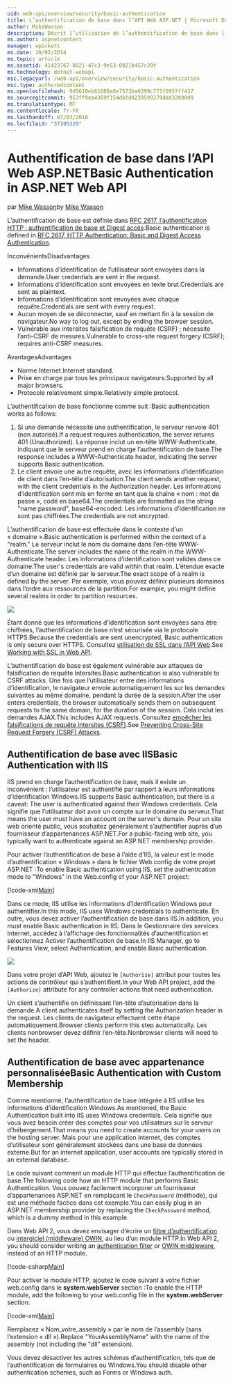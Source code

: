 ```yaml
---
uid: web-api/overview/security/basic-authentication
title: L’authentification de base dans l’API Web ASP.NET | Microsoft Docs
author: MikeWasson
description: Décrit l’utilisation de l’authentification de base dans l’API Web ASP.NET.
ms.author: aspnetcontent
manager: wpickett
ms.date: 10/02/2014
ms.topic: article
ms.assetid: 41423767-0021-47c3-9e53-0021b457c39f
ms.technology: dotnet-webapi
msc.legacyurl: /web-api/overview/security/basic-authentication
msc.type: authoredcontent
ms.openlocfilehash: 9d5610eb61088a8e7573ba6399c771f0957ff437
ms.sourcegitcommit: 953ff9ea4369f154d6fd0239599279ddd3280009
ms.translationtype: MT
ms.contentlocale: fr-FR
ms.lasthandoff: 07/03/2018
ms.locfileid: "37395329"
---
```

<a name="basic-authentication-in-aspnet-web-api"></a><span data-ttu-id="7139e-103">Authentification de base dans l’API Web ASP.NET</span><span class="sxs-lookup"><span data-stu-id="7139e-103">Basic Authentication in ASP.NET Web API</span></span>
====================
<span data-ttu-id="7139e-104">par [Mike Wasson](https://github.com/MikeWasson)</span><span class="sxs-lookup"><span data-stu-id="7139e-104">by [Mike Wasson](https://github.com/MikeWasson)</span></span>

<span data-ttu-id="7139e-105">L’authentification de base est définie dans [RFC 2617, l’authentification HTTP : authentification de base et Digest accès](http://www.ietf.org/rfc/rfc2617.txt).</span><span class="sxs-lookup"><span data-stu-id="7139e-105">Basic authentication is defined in [RFC 2617, HTTP Authentication: Basic and Digest Access Authentication](http://www.ietf.org/rfc/rfc2617.txt).</span></span>

<span data-ttu-id="7139e-106">Inconvénients</span><span class="sxs-lookup"><span data-stu-id="7139e-106">Disadvantages</span></span>

- <span data-ttu-id="7139e-107">Informations d’identification de l’utilisateur sont envoyées dans la demande.</span><span class="sxs-lookup"><span data-stu-id="7139e-107">User credentials are sent in the request.</span></span>
- <span data-ttu-id="7139e-108">Informations d’identification sont envoyées en texte brut.</span><span class="sxs-lookup"><span data-stu-id="7139e-108">Credentials are sent as plaintext.</span></span>
- <span data-ttu-id="7139e-109">Informations d’identification sont envoyées avec chaque requête.</span><span class="sxs-lookup"><span data-stu-id="7139e-109">Credentials are sent with every request.</span></span>
- <span data-ttu-id="7139e-110">Aucun moyen de se déconnecter, sauf en mettant fin à la session de navigateur.</span><span class="sxs-lookup"><span data-stu-id="7139e-110">No way to log out, except by ending the browser session.</span></span>
- <span data-ttu-id="7139e-111">Vulnérable aux intersites falsification de requête (CSRF) ; nécessite l’anti-CSRF de mesures.</span><span class="sxs-lookup"><span data-stu-id="7139e-111">Vulnerable to cross-site request forgery (CSRF); requires anti-CSRF measures.</span></span>

<span data-ttu-id="7139e-112">Avantages</span><span class="sxs-lookup"><span data-stu-id="7139e-112">Advantages</span></span>

- <span data-ttu-id="7139e-113">Norme Internet.</span><span class="sxs-lookup"><span data-stu-id="7139e-113">Internet standard.</span></span>
- <span data-ttu-id="7139e-114">Prise en charge par tous les principaux navigateurs.</span><span class="sxs-lookup"><span data-stu-id="7139e-114">Supported by all major browsers.</span></span>
- <span data-ttu-id="7139e-115">Protocole relativement simple.</span><span class="sxs-lookup"><span data-stu-id="7139e-115">Relatively simple protocol.</span></span>

<span data-ttu-id="7139e-116">L’authentification de base fonctionne comme suit :</span><span class="sxs-lookup"><span data-stu-id="7139e-116">Basic authentication works as follows:</span></span>

1. <span data-ttu-id="7139e-117">Si une demande nécessite une authentification, le serveur renvoie 401 (non autorisé).</span><span class="sxs-lookup"><span data-stu-id="7139e-117">If a request requires authentication, the server returns 401 (Unauthorized).</span></span> <span data-ttu-id="7139e-118">La réponse inclut un en-tête WWW-Authenticate, indiquant que le serveur prend en charge l’authentification de base.</span><span class="sxs-lookup"><span data-stu-id="7139e-118">The response includes a WWW-Authenticate header, indicating the server supports Basic authentication.</span></span>
2. <span data-ttu-id="7139e-119">Le client envoie une autre requête, avec les informations d’identification de client dans l’en-tête d’autorisation.</span><span class="sxs-lookup"><span data-stu-id="7139e-119">The client sends another request, with the client credentials in the Authorization header.</span></span> <span data-ttu-id="7139e-120">Les informations d’identification sont mis en forme en tant que la chaîne « nom : mot de passe », codé en base64.</span><span class="sxs-lookup"><span data-stu-id="7139e-120">The credentials are formatted as the string "name:password", base64-encoded.</span></span> <span data-ttu-id="7139e-121">Les informations d’identification ne sont pas chiffrées.</span><span class="sxs-lookup"><span data-stu-id="7139e-121">The credentials are not encrypted.</span></span>

<span data-ttu-id="7139e-122">L’authentification de base est effectuée dans le contexte d’un « domaine ».</span><span class="sxs-lookup"><span data-stu-id="7139e-122">Basic authentication is performed within the context of a "realm."</span></span> <span data-ttu-id="7139e-123">Le serveur inclut le nom du domaine dans l’en-tête WWW-Authenticate.</span><span class="sxs-lookup"><span data-stu-id="7139e-123">The server includes the name of the realm in the WWW-Authenticate header.</span></span> <span data-ttu-id="7139e-124">Les informations d’identification sont valides dans ce domaine.</span><span class="sxs-lookup"><span data-stu-id="7139e-124">The user's credentials are valid within that realm.</span></span> <span data-ttu-id="7139e-125">L’étendue exacte d’un domaine est définie par le serveur.</span><span class="sxs-lookup"><span data-stu-id="7139e-125">The exact scope of a realm is defined by the server.</span></span> <span data-ttu-id="7139e-126">Par exemple, vous pouvez définir plusieurs domaines dans l’ordre aux ressources de la partition.</span><span class="sxs-lookup"><span data-stu-id="7139e-126">For example, you might define several realms in order to partition resources.</span></span>

![](basic-authentication/_static/image1.png)

<span data-ttu-id="7139e-127">Étant donné que les informations d’identification sont envoyées sans être chiffrées, l’authentification de base n’est sécurisée via le protocole HTTPS.</span><span class="sxs-lookup"><span data-stu-id="7139e-127">Because the credentials are sent unencrypted, Basic authentication is only secure over HTTPS.</span></span> <span data-ttu-id="7139e-128">Consultez [utilisation de SSL dans l’API Web](working-with-ssl-in-web-api.md).</span><span class="sxs-lookup"><span data-stu-id="7139e-128">See [Working with SSL in Web API](working-with-ssl-in-web-api.md).</span></span>

<span data-ttu-id="7139e-129">L’authentification de base est également vulnérable aux attaques de falsification de requête Intersites.</span><span class="sxs-lookup"><span data-stu-id="7139e-129">Basic authentication is also vulnerable to CSRF attacks.</span></span> <span data-ttu-id="7139e-130">Une fois que l’utilisateur entre des informations d’identification, le navigateur envoie automatiquement les sur les demandes suivantes au même domaine, pendant la durée de la session.</span><span class="sxs-lookup"><span data-stu-id="7139e-130">After the user enters credentials, the browser automatically sends them on subsequent requests to the same domain, for the duration of the session.</span></span> <span data-ttu-id="7139e-131">Cela inclut les demandes AJAX.</span><span class="sxs-lookup"><span data-stu-id="7139e-131">This includes AJAX requests.</span></span> <span data-ttu-id="7139e-132">Consultez [empêcher les falsifications de requête intersites (CSRF)](preventing-cross-site-request-forgery-csrf-attacks.md).</span><span class="sxs-lookup"><span data-stu-id="7139e-132">See [Preventing Cross-Site Request Forgery (CSRF) Attacks](preventing-cross-site-request-forgery-csrf-attacks.md).</span></span>

## <a name="basic-authentication-with-iis"></a><span data-ttu-id="7139e-133">Authentification de base avec IIS</span><span class="sxs-lookup"><span data-stu-id="7139e-133">Basic Authentication with IIS</span></span>

<span data-ttu-id="7139e-134">IIS prend en charge l’authentification de base, mais il existe un inconvénient : l’utilisateur est authentifié par rapport à leurs informations d’identification Windows.</span><span class="sxs-lookup"><span data-stu-id="7139e-134">IIS supports Basic authentication, but there is a caveat: The user is authenticated against their Windows credentials.</span></span> <span data-ttu-id="7139e-135">Cela signifie que l’utilisateur doit avoir un compte sur le domaine du serveur.</span><span class="sxs-lookup"><span data-stu-id="7139e-135">That means the user must have an account on the server's domain.</span></span> <span data-ttu-id="7139e-136">Pour un site web orienté public, vous souhaitez généralement s’authentifier auprès d’un fournisseur d’appartenances ASP.NET.</span><span class="sxs-lookup"><span data-stu-id="7139e-136">For a public-facing web site, you typically want to authenticate against an ASP.NET membership provider.</span></span>

<span data-ttu-id="7139e-137">Pour activer l’authentification de base à l’aide d’IIS, la valeur est le mode d’authentification « Windows » dans le fichier Web.config de votre projet ASP.NET :</span><span class="sxs-lookup"><span data-stu-id="7139e-137">To enable Basic authentication using IIS, set the authentication mode to "Windows" in the Web.config of your ASP.NET project:</span></span>

[!code-xml[Main](basic-authentication/samples/sample1.xml)]

<span data-ttu-id="7139e-138">Dans ce mode, IIS utilise les informations d’identification Windows pour authentifier.</span><span class="sxs-lookup"><span data-stu-id="7139e-138">In this mode, IIS uses Windows credentials to authenticate.</span></span> <span data-ttu-id="7139e-139">En outre, vous devez activer l’authentification de base dans IIS.</span><span class="sxs-lookup"><span data-stu-id="7139e-139">In addition, you must enable Basic authentication in IIS.</span></span> <span data-ttu-id="7139e-140">Dans le Gestionnaire des services Internet, accédez à l’affichage des fonctionnalités d’authentification et sélectionnez Activer l’authentification de base.</span><span class="sxs-lookup"><span data-stu-id="7139e-140">In IIS Manager, go to Features View, select Authentication, and enable Basic authentication.</span></span>

![](basic-authentication/_static/image2.png)

<span data-ttu-id="7139e-141">Dans votre projet d’API Web, ajoutez le `[Authorize]` attribut pour toutes les actions de contrôleur qui s’authentifient.</span><span class="sxs-lookup"><span data-stu-id="7139e-141">In your Web API project, add the `[Authorize]` attribute for any controller actions that need authentication.</span></span>

<span data-ttu-id="7139e-142">Un client s’authentifie en définissant l’en-tête d’autorisation dans la demande.</span><span class="sxs-lookup"><span data-stu-id="7139e-142">A client authenticates itself by setting the Authorization header in the request.</span></span> <span data-ttu-id="7139e-143">Les clients de navigateur effectuent cette étape automatiquement.</span><span class="sxs-lookup"><span data-stu-id="7139e-143">Browser clients perform this step automatically.</span></span> <span data-ttu-id="7139e-144">Les clients nonbrowser devez définir l’en-tête.</span><span class="sxs-lookup"><span data-stu-id="7139e-144">Nonbrowser clients will need to set the header.</span></span>

## <a name="basic-authentication-with-custom-membership"></a><span data-ttu-id="7139e-145">Authentification de base avec appartenance personnalisée</span><span class="sxs-lookup"><span data-stu-id="7139e-145">Basic Authentication with Custom Membership</span></span>

<span data-ttu-id="7139e-146">Comme mentionné, l’authentification de base intégrée à IIS utilise les informations d’identification Windows.</span><span class="sxs-lookup"><span data-stu-id="7139e-146">As mentioned, the Basic Authentication built into IIS uses Windows credentials.</span></span> <span data-ttu-id="7139e-147">Cela signifie que vous avez besoin créer des comptes pour vos utilisateurs sur le serveur d’hébergement.</span><span class="sxs-lookup"><span data-stu-id="7139e-147">That means you need to create accounts for your users on the hosting server.</span></span> <span data-ttu-id="7139e-148">Mais pour une application internet, des comptes d’utilisateur sont généralement stockées dans une base de données externe.</span><span class="sxs-lookup"><span data-stu-id="7139e-148">But for an internet application, user accounts are typically stored in an external database.</span></span>

<span data-ttu-id="7139e-149">Le code suivant comment un module HTTP qui effectue l’authentification de base.</span><span class="sxs-lookup"><span data-stu-id="7139e-149">The following code how an HTTP module that performs Basic Authentication.</span></span> <span data-ttu-id="7139e-150">Vous pouvez facilement incorporer un fournisseur d’appartenances ASP.NET en remplaçant le `CheckPassword` (méthode), qui est une méthode factice dans cet exemple.</span><span class="sxs-lookup"><span data-stu-id="7139e-150">You can easily plug in an ASP.NET membership provider by replacing the `CheckPassword` method, which is a dummy method in this example.</span></span>

<span data-ttu-id="7139e-151">Dans Web API 2, vous devez envisager d’écrire un [filtre d’authentification](authentication-filters.md) ou [intergiciel (middleware) OWIN](../../../aspnet/overview/owin-and-katana/index.md), au lieu d’un module HTTP.</span><span class="sxs-lookup"><span data-stu-id="7139e-151">In Web API 2, you should consider writing an [authentication filter](authentication-filters.md) or [OWIN middleware](../../../aspnet/overview/owin-and-katana/index.md), instead of an HTTP module.</span></span>

[!code-csharp[Main](basic-authentication/samples/sample2.cs)]

<span data-ttu-id="7139e-152">Pour activer le module HTTP, ajoutez le code suivant à votre fichier web.config dans le **system.webServer** section :</span><span class="sxs-lookup"><span data-stu-id="7139e-152">To enable the HTTP module, add the following to your web.config file in the **system.webServer** section:</span></span>

[!code-xml[Main](basic-authentication/samples/sample3.xml?highlight=4)]

<span data-ttu-id="7139e-153">Remplacez « Nom_votre_assembly » par le nom de l’assembly (sans l’extension « dll »).</span><span class="sxs-lookup"><span data-stu-id="7139e-153">Replace "YourAssemblyName" with the name of the assembly (not including the "dll" extension).</span></span>

<span data-ttu-id="7139e-154">Vous devez désactiver les autres schémas d’authentification, tels que de l’authentification de formulaires ou Windows.</span><span class="sxs-lookup"><span data-stu-id="7139e-154">You should disable other authentication schemes, such as Forms or Windows auth.</span></span>
